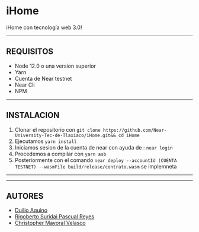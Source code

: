 # iHome
iHome con tecnología web 3.0!
***
## REQUISITOS 
* Node 12.0 o una version superior
* Yarn
* Cuenta de Near testnet
* Near Cli
* NPM
***
## INSTALACION 
1. Clonar el repositorio con ```git clone https://github.com/Near-University-Tec-de-Tlaxiaco/iHome.git&& cd iHome```
2. Ejecutamos ```yarn install```
3. Iniciamos sesion de la cuenta de near con ayuda de : ```near login```
4. Procedemos a compilar con ```yarn asb```
5. Posteriormente con el comando ```near deploy --accountId (CUENTA TESTNET) --wasmFile build/release/contrato.wasm``` se implemneta
***

***
## AUTORES
- [Duilio Aquino](https://github.com/DuilioAquino10)
- [Rigoberto Suridai Pascual Reyes](https://github.com/kirus21)
- [Christopher Mayoral Velasco](https://github.com/kirus21)
